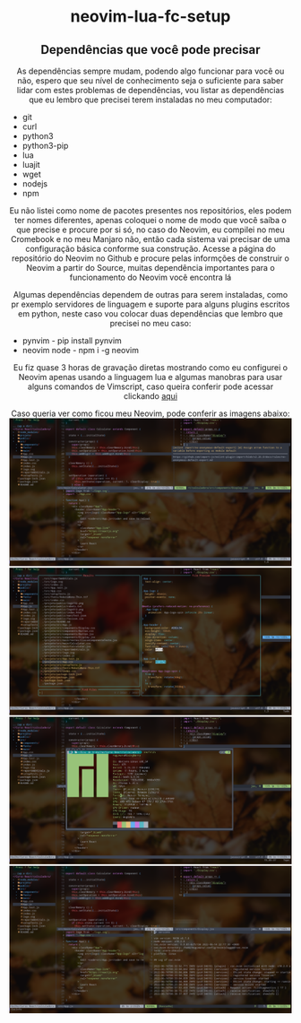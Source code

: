 <h1 align="center">neovim-lua-fc-setup</h1>
<h2 align="center">Dependências que você pode precisar</h2>
<p align="center">
  As dependências sempre mudam, podendo algo funcionar para você ou não, espero que seu nível de conhecimento seja o suficiente para saber lidar com estes problemas de dependências, vou listar as dependências que eu lembro que precisei terem instaladas no meu computador:
<ul>
  <li>git</li>
  <li>curl</li>
  <li>python3</li>
  <li>python3-pip</li>
  <li>lua</li>
  <li>luajit</li>
  <li>wget</li>
  <li>nodejs</li>
  <li>npm</li>
</ul>
</p>
<p align="center">
  Eu não listei como nome de pacotes presentes nos repositórios, eles podem ter nomes diferentes, apenas coloquei o nome de modo que você saíba o que precise e procure por si só, no caso do Neovim, eu compilei no meu Cromebook e no meu Manjaro não, então cada sistema vai precisar de uma configuração básica conforme sua construção. Acesse a página do repositório do Neovim no Github e procure pelas informções de construir o Neovim a partir do Source, muitas dependência importantes para o funcionamento do Neovim você encontra lá
</p>
<p align="center">
  Algumas dependências dependem de outras para serem instaladas, como pr exemplo servidores de linguagem e suporte para alguns plugins escritos em python, neste caso vou colocar duas dependências que lembro que precisei no meu caso:
<ul>
  <li>pynvim - pip install pynvim</li>
  <li>neovim node - npm i -g neovim</li>
</ul>
</p>
<p align="center">
  Eu fiz quase 3 horas de gravação diretas mostrando como eu configurei o Neovim apenas usando a linguagem lua e algumas manobras para usar alguns comandos de Vimscript, caso queira conferir pode acessar clickando <a href="url">aqui</a>
</p>
<p align="center">
  Caso queria ver como ficou meu Neovim, pode conferir as imagens abaixo:
  <img src="https://github.com/bynmboy/neovim-lua-fc-setup/blob/master/imgs/img1.png" alt="Neovim fabio carneiro1">
  <img src="https://github.com/bynmboy/neovim-lua-fc-setup/blob/master/imgs/img2.png" alt="Neovim fabio carneiro2">
  <img src="https://github.com/bynmboy/neovim-lua-fc-setup/blob/master/imgs/img3.png" alt="Neovim fabio carneiro3">
  <img src="https://github.com/bynmboy/neovim-lua-fc-setup/blob/master/imgs/img4.png" alt="Neovim fabio carneiro4">
</P
  
  

